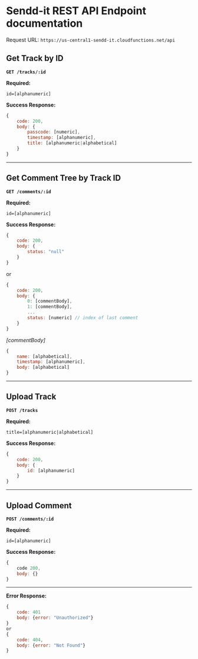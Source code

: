 # Sendd-it REST API Endpoint documentation
Request URL: `https://us-central1-sendd-it.cloudfunctions.net/api`


## Get Track by ID

 **`GET /tracks/:id`** 

**Required:** 
    
    id=[alphanumeric]

**Success Response:**
```js
{
    code: 200,
    body: {
        passcode: [numeric],
        timestamp: [alphanumeric],
        title: [alphanumeric|alphabetical]
    }
}
```
---
## Get Comment Tree by Track ID

 **`GET /comments/:id`**



**Required:** 
    
    id=[alphanumeric]

**Success Response:**
```js
{
    code: 200,
    body: {
        status: "null"
    }
}
```
or
```js
{
    code: 200,
    body: {
        0: [commentBody],
        1: [commentBody],
        ...
        status: [numeric] // index of last comment
    }
}
```
*[commentBody]*
```js
{
    name: [alphabetical],
    timestamp: [alphanumeric],
    body: [alphabetical]
}
```
---
## Upload Track

**`POST /tracks`**

**Required:** 
    
    title=[alphanumeric|alphabetical]

**Success Response:**

```js
{
    code: 200,
    body: {
        id: [alphanumeric]
    }
}
```
---
## Upload Comment

**`POST /comments/:id`**

**Required:** 
    
    id=[alphanumeric]

**Success Response:**

```js
{
    code 200,
    body: {}
}
```
---

**Error Response:**

```js
{
    code: 401
    body: {error: "Unauthorized"}
}
or
{
    code: 404,
    body: {error: "Not Found"}
}
```

